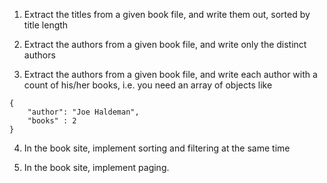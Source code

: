 1. Extract the titles from a given book file, and write them out, sorted by title length

2. Extract the authors from a given book file, and write only the distinct authors

3. Extract the authors from a given book file, and write each author with a count of his/her books, i.e. you need an array of objects like
```
{
    "author": "Joe Haldeman",
    "books" : 2
}
```
4. In the book site, implement sorting and filtering at the same time

5. In the book site, implement paging.
